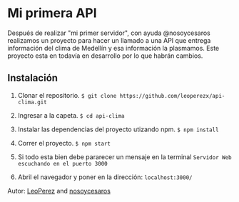# Mi primera API

Después de realizar "mi primer servidor", con ayuda @nosoycesaros realizamos un proyecto para hacer un llamado a una 
API que entrega información del clima de Medellín y esa información la plasmamos. Este proyecto esta en todavía en 
desarrollo por lo que habrán cambios.

## Instalación

1. Clonar el repositorio. 
`$ git clone https://github.com/leoperezx/api-clima.git`

2. Ingresar a la capeta.
`$ cd api-clima`

3. Instalar  las dependencias del proyecto utizando npm.
`$ npm install`

4. Correr el proyecto.
`$ npm start`

5. Si todo esta bien debe pararecer un mensaje en la terminal 
`Servidor Web escuchando en el puerto 3000`

6. Abril el navegador y poner en la dirección:
`localhost:3000/`

Autor: [LeoPerez](https://www.instagram.com/leoperez.x/) and [nosoycesaros](https://github.com/nosoycesaros)
